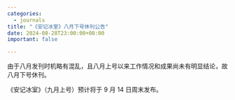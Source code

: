 ```yaml
---
categories:
  - journals
title: "《安记冰室》八月下号休刊公告"
date: 2024-08-28T23:00:00+08:00
important: false

---
```

由于八月发刊时机略有混乱，且八月上号以来工作情况和成果尚未有明显结论，故八月下号休刊。

《安记冰室》（九月上号）预计将于 9 月 14 日周末发布。

